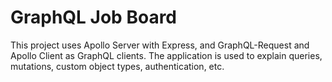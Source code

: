 # GraphQL Job Board

This project uses Apollo Server with Express, and GraphQL-Request and Apollo Client as GraphQL clients. The application is used to explain queries, mutations, custom object types, authentication, etc.
